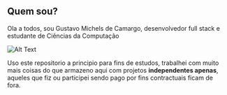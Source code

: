 ## Quem sou?
Ola a todos, sou Gustavo Michels de Camargo, desenvolvedor full stack e estudante de Ciências da Computação

![Alt Text](https://media3.giphy.com/media/yrhhmre5fN2PtRujfo/giphy.gif)

Uso este repositorio a principio para fins de estudos, trabalhei com muito mais coisas do que armazeno aqui com projetos **independentes apenas**, aqueles que fiz ou participei sendo pago por fins contractuais ficam de fora.
